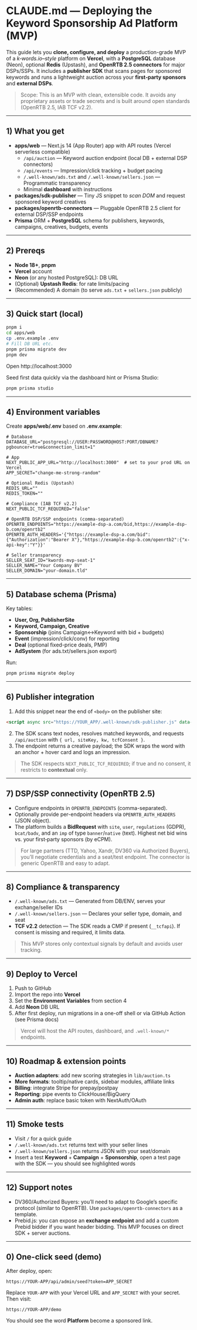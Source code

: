 # CLAUDE.md — Deploying the Keyword Sponsorship Ad Platform (MVP)

This guide lets you **clone, configure, and deploy** a production-grade MVP of a *k‑words.io–style* platform on **Vercel**, with a **PostgreSQL** database (Neon), optional **Redis** (Upstash), and **OpenRTB 2.5 connectors** for major DSPs/SSPs. It includes a **publisher SDK** that scans pages for sponsored keywords and runs a lightweight auction across your **first‑party sponsors** and **external DSPs**.

> Scope: This is an MVP with clean, extensible code. It avoids any proprietary assets or trade secrets and is built around open standards (OpenRTB 2.5, IAB TCF v2.2).

---

## 1) What you get

- **apps/web** — Next.js 14 (App Router) app with API routes (Vercel serverless compatible)
  - `/api/auction` — Keyword auction endpoint (local DB + external DSP connectors)
  - `/api/events` — Impression/click tracking + budget pacing
  - `/.well-known/ads.txt` and `/.well-known/sellers.json` — Programmatic transparency
  - Minimal **dashboard** with instructions
- **packages/sdk-publisher** — Tiny JS snippet to *scan DOM* and request sponsored keyword creatives
- **packages/openrtb-connectors** — Pluggable OpenRTB 2.5 client for external DSP/SSP endpoints
- **Prisma** ORM + **PostgreSQL** schema for publishers, keywords, campaigns, creatives, budgets, events

---

## 2) Prereqs

- **Node 18+**, **pnpm**
- **Vercel** account
- **Neon** (or any hosted PostgreSQL): DB URL
- (Optional) **Upstash Redis**: for rate limits/pacing
- (Recommended) A domain (to serve `ads.txt` + `sellers.json` publicly)

---

## 3) Quick start (local)

```bash
pnpm i
cd apps/web
cp .env.example .env
# Fill DB URL etc.
pnpm prisma migrate dev
pnpm dev
```
Open http://localhost:3000

Seed first data quickly via the dashboard hint or Prisma Studio:
```bash
pnpm prisma studio
```

---

## 4) Environment variables

Create **apps/web/.env** based on **.env.example**:

```
# Database
DATABASE_URL="postgresql://USER:PASSWORD@HOST:PORT/DBNAME?pgbouncer=true&connection_limit=1"

# App
NEXT_PUBLIC_APP_URL="http://localhost:3000"  # set to your prod URL on Vercel
APP_SECRET="change-me-strong-random"

# Optional Redis (Upstash)
REDIS_URL=""
REDIS_TOKEN=""

# Compliance (IAB TCF v2.2)
NEXT_PUBLIC_TCF_REQUIRED="false"

# OpenRTB DSP/SSP endpoints (comma-separated)
OPENRTB_ENDPOINTS="https://example-dsp-a.com/bid,https://example-dsp-b.com/openrtb2"
OPENRTB_AUTH_HEADERS='{"https://example-dsp-a.com/bid":{"Authorization":"Bearer X"},"https://example-dsp-b.com/openrtb2":{"x-api-key":"Y"}}'

# Seller transparency
SELLER_SEAT_ID="kwords-mvp-seat-1"
SELLER_NAME="Your Company BV"
SELLER_DOMAIN="your-domain.tld"
```

---

## 5) Database schema (Prisma)

Key tables:
- **User, Org, PublisherSite**
- **Keyword, Campaign, Creative**
- **Sponsorship** (joins Campaign↔Keyword with bid + budgets)
- **Event** (impression/click/conv) for reporting
- **Deal** (optional fixed-price deals, PMP)
- **AdSystem** (for ads.txt/sellers.json export)

Run:
```bash
pnpm prisma migrate deploy
```

---

## 6) Publisher integration

1. Add this snippet near the end of `<body>` on the publisher site:
```html
<script async src="https://YOUR_APP/.well-known/sdk-publisher.js" data-site="SITE_KEY"></script>
```
2. The SDK scans text nodes, resolves matched keywords, and requests `/api/auction` with `{ url, siteKey, kw, tcfConsent }`.
3. The endpoint returns a creative payload; the SDK wraps the word with an anchor + hover card and logs an impression.

> The SDK respects `NEXT_PUBLIC_TCF_REQUIRED`; if true and no consent, it restricts to **contextual** only.

---

## 7) DSP/SSP connectivity (OpenRTB 2.5)

- Configure endpoints in `OPENRTB_ENDPOINTS` (comma-separated).
- Optionally provide per-endpoint headers via `OPENRTB_AUTH_HEADERS` (JSON object).
- The platform builds a **BidRequest** with `site`, `user`, `regulations` (GDPR), `bcat/badv`, and an `imp` of type `banner`/`native` (text). Highest net bid wins vs. your first‑party sponsors (by eCPM).

> For large partners (TTD, Yahoo, Xandr, DV360 via Authorized Buyers), you’ll negotiate credentials and a seat/test endpoint. The connector is generic OpenRTB and easy to adapt.

---

## 8) Compliance & transparency

- `/.well-known/ads.txt` — Generated from DB/ENV, serves your exchange/seller IDs
- `/.well-known/sellers.json` — Declares your seller type, domain, and seat
- **TCF v2.2** detection — The SDK reads a CMP if present (`__tcfapi`). If consent is missing and required, it limits data.

> This MVP stores only contextual signals by default and avoids user tracking.

---

## 9) Deploy to Vercel

1. Push to GitHub
2. Import the repo into **Vercel**
3. Set the **Environment Variables** from section 4
4. Add **Neon** DB URL
5. After first deploy, run migrations in a one-off shell or via GitHub Action (see Prisma docs)

> Vercel will host the API routes, dashboard, and `.well-known/*` endpoints.

---

## 10) Roadmap & extension points

- **Auction adapters**: add new scoring strategies in `lib/auction.ts`
- **More formats**: tooltip/native cards, sidebar modules, affiliate links
- **Billing**: integrate Stripe for prepay/postpay
- **Reporting**: pipe events to ClickHouse/BigQuery
- **Admin auth**: replace basic token with NextAuth/OAuth

---

## 11) Smoke tests

- Visit `/` for a quick guide
- `/.well-known/ads.txt` returns text with your seller lines
- `/.well-known/sellers.json` returns JSON with your seat/domain
- Insert a test **Keyword** + **Campaign** + **Sponsorship**, open a test page with the SDK — you should see highlighted words

---

## 12) Support notes

- DV360/Authorized Buyers: you’ll need to adapt to Google’s specific protocol (similar to OpenRTB). Use `packages/openrtb-connectors` as a template.
- Prebid.js: you can expose an **exchange endpoint** and add a custom Prebid bidder if you want header bidding. This MVP focuses on direct SDK + server auctions.


---

## 0) One-click seed (demo)

After deploy, open:

```
https://YOUR-APP/api/admin/seed?token=APP_SECRET
```

Replace `YOUR-APP` with your Vercel URL and `APP_SECRET` with your secret. Then visit:

```
https://YOUR-APP/demo
```

You should see the word **Platform** become a sponsored link.
